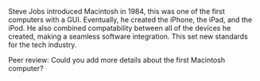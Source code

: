 Steve Jobs introduced Macintosh in 1984, this was one of the first computers with a GUI.
Eventually, he created the iPhone, the iPad, and the iPod. He also combined compatability between all of
the devices he created, making a seamless software integration. This set new standards for the tech industry.

Peer review: Could you add more details about the first Macintosh computer?
